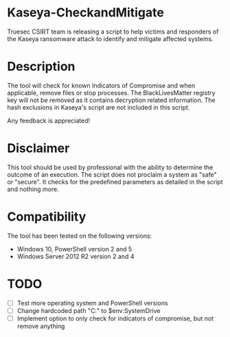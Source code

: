 # Kaseya-CheckandMitigate
Truesec CSIRT team is releasing a script to help victims and responders of the Kaseya ransomware attack to identify and mitigate affected systems.

# Description
The tool will check for known Indicators of Compromise and when applicable, remove files or stop processes. The BlackLivesMatter registry key will not be removed as it contains decryption related information.
The hash exclusions in Kaseya's script are not included in this script.

Any feedback is appreciated!

# Disclaimer
This tool should be used by professional with the ability to determine the outcome of an execution. The script does not proclaim a system as "safe" or "secure". 
It checks for the predefined parameters as detailed in the script and nothing more.

# Compatibility
The tool has been tested on the following versions:
- Windows 10, PowerShell version 2 and 5
- Windows Server 2012 R2 version 2 and 4

# TODO 
- [ ] Test more operating system and PowerShell versions
- [ ] Change hardcoded path "C:\" to $env:SystemDrive
- [ ] Implement option to only check for indicators of compromise, but not remove anything
